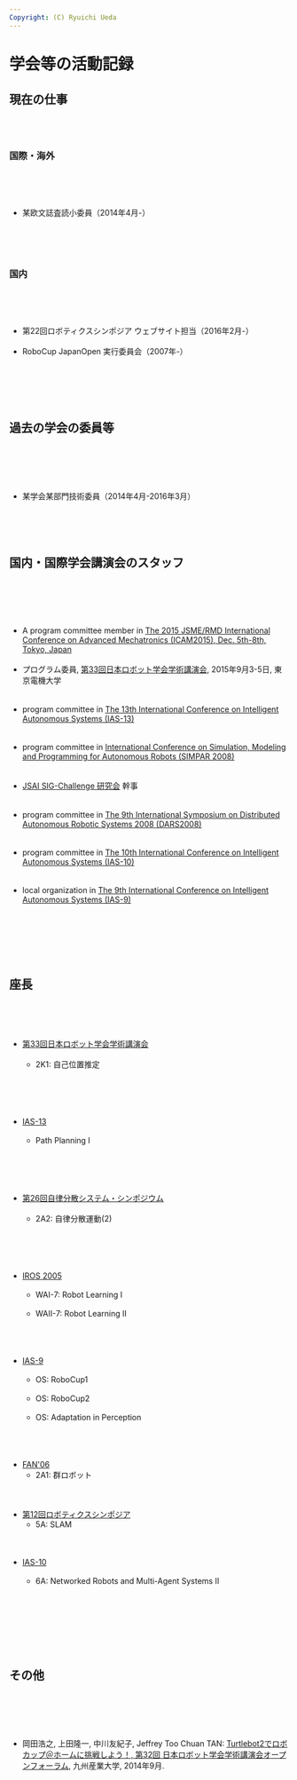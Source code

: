 ```yaml
---
Copyright: (C) Ryuichi Ueda
---
```


# 学会等の活動記録
<h2>現在の仕事</h2><br />
<br />
<h3>国際・海外</h3><br />
<br />
<ul><br />
 <li>某欧文誌査読小委員（2014年4月-）</li><br />
</ul><br />
<br />
<h3>国内</h3><br />
<br />
<ul><br />
 <li>第22回ロボティクスシンポジア ウェブサイト担当（2016年2月-）</li><br />
 <li>RoboCup JapanOpen 実行委員会（2007年-）</li><br />
</ul><br />
<br />
<br />
<h2>過去の学会の委員等</h2><br />
<br />
<ul><br />
 <!-- <li>某欧文誌論文賞選考小委員（2015, 2016年）</li> --><br />
 <li>某学会某部門技術委員（2014年4月-2016年3月）</li><br />
</ul><br />
<br />
<h2>国内・国際学会講演会のスタッフ</h2><br />
<br />
<ul><br />
<br />
<li>A program committee member in <a href="http://www.jubi-party.jp/icam2015/index.html" target="_blank">The 2015 JSME/RMD International Conference on Advanced Mechatronics (ICAM2015), Dec. 5th-8th, Tokyo, Japan</a></li><br />
<li>プログラム委員, <a href="http://rsj2015.rsj-web.org" target="_blank">第33回日本ロボット学会学術講演会</a>, 2015年9月3-5日, 東京電機大学</li><br />
<br />
<li>program committee in <a href="http://www.ias-13.org/" target="_blank">The 13th International Conference on Intelligent Autonomous Systems (IAS-13)</a></li><br />
<br />
<li>program committee in <a href=http://www.simpar-conference.org/ target="_blank">International Conference on Simulation, Modeling and Programming for Autonomous Robots (SIMPAR 2008)</a></li><br />
<br />
<li><a href=http://www.irc.atr.jp/~mitunaga/SigChallenge27/ target="_blank">JSAI SIG-Challenge 研究会</a> 幹事</li><br />
<br />
<li>program committee in <a href=http://www.robot.t.u-tokyo.ac.jp/dars2008/ target="_blank">The 9th International Symposium on Distributed Autonomous Robotic Systems 2008 (DARS2008)</a></li><br />
<br />
<li>program committee in <a href="http://www.iospress.nl/book/intelligent-autonomous-systems-10/" target="_blank">The 10th International Conference on Intelligent Autonomous Systems (IAS-10)</a></li><br />
<br />
<li>local organization in <a href="http://www.robot.t.u-tokyo.ac.jp/IAS-9/" target="_blank">The 9th International Conference on Intelligent Autonomous Systems (IAS-9)</a></li><br />
</ul><br />
<br />
<br />
<br />
<h2>座長</h2><br />
<ul><br />
<br />
<li><a href="http://rsj2015.rsj-web.org" target="_blank">第33回日本ロボット学会学術講演会</a><br />
<ul><br />
 <li>2K1: 自己位置推定</li><br />
</ul></li><br />
<br /><br />
<br />
<li><a href="http://www.ias-13.org/" target="_blank">IAS-13</a><br />
<ul><br />
<li>Path Planning I</li><br />
</ul><br />
</li><br /><br />
<br />
<li><a href="http://www.robot.t.u-tokyo.ac.jp/das2014/" target="_blank">第26回自律分散システム・シンポジウム</a><br />
<ul><br />
<li>2A2: 自律分散運動(2)</li><br />
</ul><br />
</li><br /><br />
<br />
<li><a href=http://www.ee.cuhk.edu.hk/~qhmeng/IROS2005/ target="_blank">IROS 2005</a><br />
<ul><br />
<li>WAI-7: Robot Learning I</li><br />
<li>WAII-7: Robot Learning II</li><br />
</ul><br />
</li><br /><br />
<li><a href=http://www.robot.t.u-tokyo.ac.jp/IAS-9/ target="_blank">IAS-9</a><br />
<ul><br />
<li>OS: RoboCup1</li><br />
<li>OS: RoboCup2</li><br />
<li>OS: Adaptation in Perception</li><br />
</ul><br />
</li><br /><br />
<li><a href=http://www.race.u-tokyo.ac.jp/fan06/index.html target="_blank">FAN'06</a><br />
<ul><li>2A1: 群ロボット</li></ul><br />
</li><br /><br />
<li><a href=http://www.mce.niit.ac.jp/robosym/>第12回ロボティクスシンポジア</a><br />
<ul><li>5A: SLAM</li></ul><br />
</li><br /><br />
<li><a href=http://www.ias-10.org/ target="_blank">IAS-10</a><ul><br />
<li>6A: Networked Robots and Multi-Agent Systems II</li><br />
</ul></li><br /><br />
</ul><br />
<br />
<br />
<h2>その他</h2><br />
<br />
<br />
<ul><br />
 <li>岡田浩之, 上田隆一, 中川友紀子, Jeffrey Too Chuan TAN: <a href="http://rsj2014.rsj-web.org/" target="_blank">Turtlebot2でロボカップ＠ホームに挑戦しよう！, 第32回 日本ロボット学会学術講演会オープンフォーラム</a>, 九州産業大学, 2014年9月. </li><br />
</ul><br />
<br />
<br />

